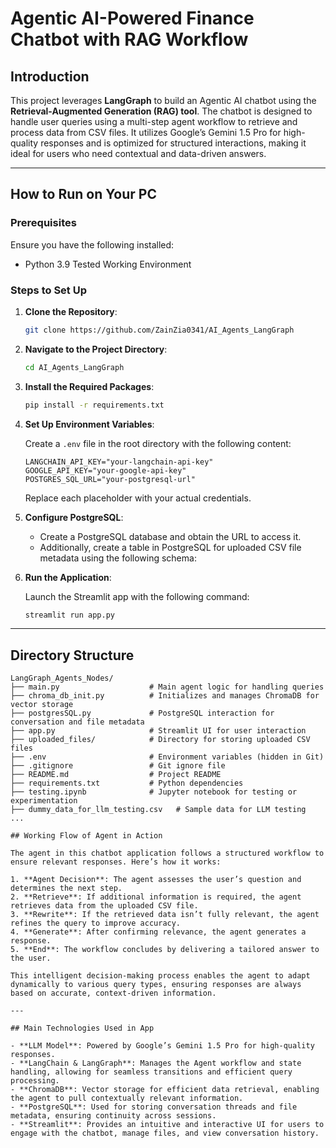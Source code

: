 # Agentic AI-Powered Finance Chatbot with RAG Workflow

## Introduction

This project leverages **LangGraph** to build an Agentic AI chatbot using the **Retrieval-Augmented Generation (RAG) tool**. The chatbot is designed to handle user queries using a multi-step agent workflow to retrieve and process data from CSV files. It utilizes Google’s Gemini 1.5 Pro for high-quality responses and is optimized for structured interactions, making it ideal for users who need contextual and data-driven answers.

---

## How to Run on Your PC

### Prerequisites

Ensure you have the following installed:
- Python 3.9 Tested Working Environment

### Steps to Set Up

1. **Clone the Repository**:

    ```bash
    git clone https://github.com/ZainZia0341/AI_Agents_LangGraph
    ```

2. **Navigate to the Project Directory**:

    ```bash
    cd AI_Agents_LangGraph
    ```

3. **Install the Required Packages**:

    ```bash
    pip install -r requirements.txt
    ```

4. **Set Up Environment Variables**:

    Create a `.env` file in the root directory with the following content:

    ```plaintext
    LANGCHAIN_API_KEY="your-langchain-api-key"
    GOOGLE_API_KEY="your-google-api-key"
    POSTGRES_SQL_URL="your-postgresql-url"
    ```

    Replace each placeholder with your actual credentials.

5. **Configure PostgreSQL**:

    - Create a PostgreSQL database and obtain the URL to access it.
    - Additionally, create a table in PostgreSQL for uploaded CSV file metadata using the following schema:

6. **Run the Application**:

    Launch the Streamlit app with the following command:

    ```bash
    streamlit run app.py
    ```

---

## Directory Structure

```plaintext
LangGraph_Agents_Nodes/
├── main.py                    # Main agent logic for handling queries
├── chroma_db_init.py          # Initializes and manages ChromaDB for vector storage
├── postgresSQL.py             # PostgreSQL interaction for conversation and file metadata
├── app.py                     # Streamlit UI for user interaction
├── uploaded_files/            # Directory for storing uploaded CSV files
├── .env                       # Environment variables (hidden in Git)
├── .gitignore                 # Git ignore file
├── README.md                  # Project README
├── requirements.txt           # Python dependencies
├── testing.ipynb              # Jupyter notebook for testing or experimentation
├── dummy_data_for_llm_testing.csv   # Sample data for LLM testing
...

## Working Flow of Agent in Action

The agent in this chatbot application follows a structured workflow to ensure relevant responses. Here’s how it works:

1. **Agent Decision**: The agent assesses the user’s question and determines the next step.
2. **Retrieve**: If additional information is required, the agent retrieves data from the uploaded CSV file.
3. **Rewrite**: If the retrieved data isn’t fully relevant, the agent refines the query to improve accuracy.
4. **Generate**: After confirming relevance, the agent generates a response.
5. **End**: The workflow concludes by delivering a tailored answer to the user.

This intelligent decision-making process enables the agent to adapt dynamically to various query types, ensuring responses are always based on accurate, context-driven information.

---

## Main Technologies Used in App

- **LLM Model**: Powered by Google’s Gemini 1.5 Pro for high-quality responses.
- **LangChain & LangGraph**: Manages the Agent workflow and state handling, allowing for seamless transitions and efficient query processing.
- **ChromaDB**: Vector storage for efficient data retrieval, enabling the agent to pull contextually relevant information.
- **PostgreSQL**: Used for storing conversation threads and file metadata, ensuring continuity across sessions.
- **Streamlit**: Provides an intuitive and interactive UI for users to engage with the chatbot, manage files, and view conversation history.


